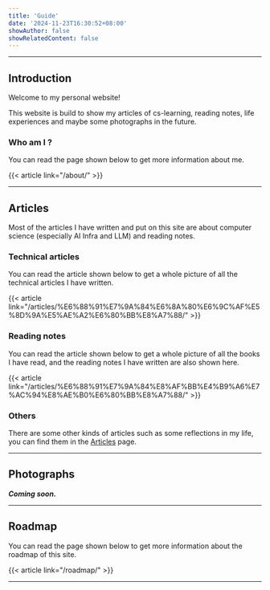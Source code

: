 ```yaml
---
title: 'Guide'
date: '2024-11-23T16:30:52+08:00'
showAuthor: false
showRelatedContent: false
---
```


---

## Introduction

Welcome to my personal website!

This website is build to show my articles of cs-learning, reading notes, life experiences and maybe some photographs in the future.

### Who am I ?

You can read the page shown below to get more information about me.

{{< article link="/about/" >}}

---

## Articles

Most of the articles I have written and put on this site are about computer science (especially AI Infra and LLM) and reading notes.

### Technical articles

You can read the article shown below to get a whole picture of all the technical articles I have written.

{{< article link="/articles/%E6%88%91%E7%9A%84%E6%8A%80%E6%9C%AF%E5%8D%9A%E5%AE%A2%E6%80%BB%E8%A7%88/" >}}

### Reading notes

You can read the article shown below to get a whole picture of all the books I have read, and the reading notes I have written are also shown here.

{{< article link="/articles/%E6%88%91%E7%9A%84%E8%AF%BB%E4%B9%A6%E7%AC%94%E8%AE%B0%E6%80%BB%E8%A7%88/" >}}

### Others

There are some other kinds of articles such as some reflections in my life, you can find them in the [Articles](https://shen-shanshan.github.io/articles/) page.

---

## Photographs

**_Coming soon._**

---

## Roadmap

You can read the page shown below to get more information about the roadmap of this site.

{{< article link="/roadmap/" >}}

---
